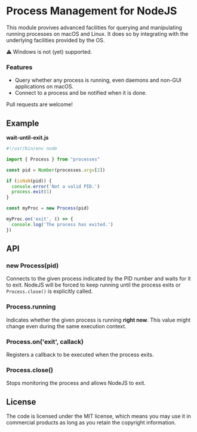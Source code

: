 Process Management for NodeJS
=============================

This module provives advanced facilities for querying and manipulating running
processes on macOS and Linux. It does so by integrating with the
underlying facilities provided by the OS.

:warning: Windows is not (yet) supported.

### Features

 - Query whether any process is running, even daemons and non-GUI applications on macOS.
 - Connect to a process and be notified when it is done.

Pull requests are welcome!

## Example

**wait-until-exit.js**
```js
#!/usr/bin/env node

import { Process } from "processes"

const pid = Number(processes.argv[2])

if (isNaN(pid)) {
  console.error('Not a valid PID.')
  process.exit(1)
}

const myProc = new Process(pid)

myProc.on('exit', () => {
  console.log('The process has exited.')
})
```

## API

### new Process(pid)

Connects to the given process indicated by the PID number and waits for it to
exit. NodeJS will be forced to keep running until the process exits or
`Process.close()` is explicitly called.

### Process.running

Indicates whether the given process is running **right now**. This value might
change even during the same execution context.

### Process.on('exit', callack)

Registers a callback to be executed when the process exits.

### Process.close()

Stops monitoring the process and allows NodeJS to exit.

## License

The code is licensed under the MIT license, which means you may use it in
commercial products as long as you retain the copyright information.

